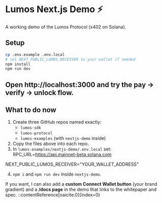# Lumos Next.js Demo ⚡

A working demo of the Lumos Protocol (x402 on Solana).

## Setup
```bash
cp .env.example .env.local
# set NEXT_PUBLIC_LUMOS_RECEIVER to your wallet if needed
npm install
npm run dev
```
Open http://localhost:3000
 and try the pay → verify → unlock flow.
---

## What to do now

1. Create three GitHub repos named exactly:
   - `lumos-sdk`
   - `lumos-protocol`
   - `lumos-examples` (with `nextjs-demo` inside)
2. Copy the files above into each repo.
3. In `lumos-examples/nextjs-demo/.env.local` set:
RPC_URL=https://api.mainnet-beta.solana.com

NEXT_PUBLIC_LUMOS_RECEIVER="YOUR_WALLET_ADDRESS"

4. `npm i` and `npm run dev` inside `nextjs-demo`.

If you want, I can also add a **custom Connect Wallet button** (your brand gradient) and a **/docs page** in the demo that links to the whitepaper and spec.
::contentReference[oaicite:0]{index=0}
